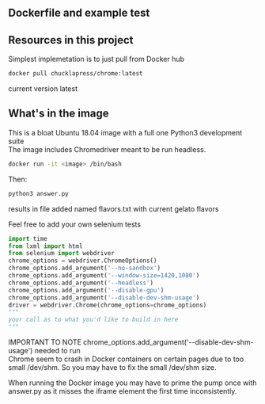 ## Dockerfile and example test

## Resources in this project

Simplest implemetation is to just pull from Docker hub

```sh
docker pull chucklapress/chrome:latest
```
current version latest
## What's in the image

This is a bloat Ubuntu 18.04 image with a full one Python3 development suite  
The image includes Chromedriver meant to be run headless.  

```sh
docker run -it <image> /bin/bash
```
Then:  
```sh
python3 answer.py
```
results in file added named flavors.txt with current gelato flavors  

Feel free to add your own selenium tests
```python
import time
from lxml import html
from selenium import webdriver
chrome_options = webdriver.ChromeOptions()
chrome_options.add_argument('--no-sandbox')
chrome_options.add_argument('--window-size=1420,1080')
chrome_options.add_argument('--headless')
chrome_options.add_argument('--disable-gpu')
chrome_options.add_argument('--disable-dev-shm-usage')
driver = webdriver.Chrome(chrome_options=chrome_options)
"""
your call as to what you'd like to build in here
"""
```

IMPORTANT TO NOTE chrome_options.add_argument('--disable-dev-shm-usage') needed to run  
Chrome seem to crash in Docker containers on certain pages due to too small /dev/shm. So you may have to fix the small /dev/shm size.  

When running the Docker image you may have to prime the pump once with  
answer.py as it misses the iframe element the first time inconsistently.

